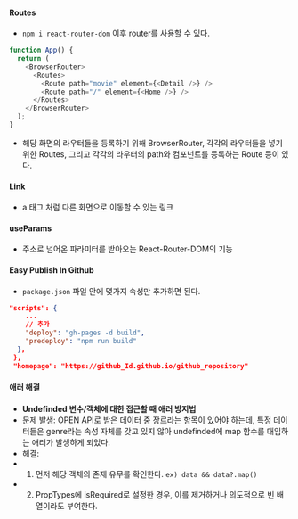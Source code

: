 #### Routes
- `npm i react-router-dom` 이후 router를 사용할 수 있다. 
```JavaScript
function App() {
  return (
    <BrowserRouter>
      <Routes>
        <Route path="movie" element={<Detail />} />
        <Route path="/" element={<Home />} />
      </Routes>
    </BrowserRouter>
  );
}
```
- 해당 화면의 라우터들을 등록하기 위해 BrowserRouter, 각각의 라우터들을 넣기 위한 Routes, 그리고 각각의 라우터의 path와 컴포넌트를 등록하는 Route 등이 있다.

#### Link 
- a 태그 처럼 다른 화면으로 이동할 수 있는 링크

#### useParams
- 주소로 넘어온 파라미터를 받아오는 React-Router-DOM의 기능

#### Easy Publish In Github
- `package.json` 파일 안에 몇가지 속성만 추가하면 된다.
```JSON
"scripts": {
    ...
    // 추가
    "deploy": "gh-pages -d build",
    "predeploy": "npm run build"
  },
 },
 "homepage": "https://github_Id.github.io/github_repository"
```

#### 애러 해결
- <b>Undefinded 변수/객체에 대한 접근할 때 애러 방지법</b>
- 문제 발생: OPEN API로 받은 데이터 중 장르라는 항목이 있어야 하는데, 특정 데이터들은 genre라는 속성 자체를 갖고 있지 않아 undefinded에 map 함수를 대입하는 애러가 발생하게 되었다. 
- 해결: 
- 1. 먼저 해당 객체의 존재 유무를 확인한다. `ex) data && data?.map()`
- 2. PropTypes에 isRequired로 설정한 경우, 이를 제거하거나 의도적으로 빈 배열이라도 부여한다. 
